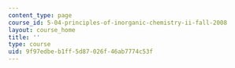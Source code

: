 ```yaml
---
content_type: page
course_id: 5-04-principles-of-inorganic-chemistry-ii-fall-2008
layout: course_home
title: ''
type: course
uid: 9f97edbe-b1ff-5d87-026f-46ab7774c53f
---
```

